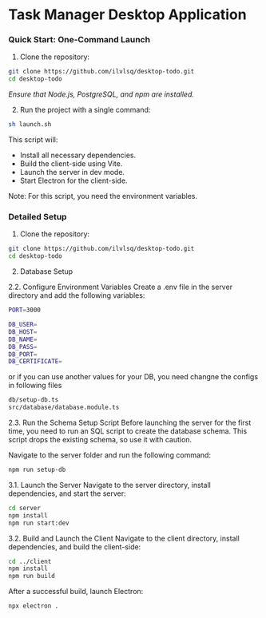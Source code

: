 # Task Manager Desktop Application
### Quick Start: One-Command Launch

1. Clone the repository:
```bash
git clone https://github.com/ilvlsq/desktop-todo.git
cd desktop-todo
```
*Ensure that Node.js, PostgreSQL, and npm are installed.*

2. Run the project with a single command:
```bash
sh launch.sh
```
This script will:

- Install all necessary dependencies.
- Build the client-side using Vite.
- Launch the server in dev mode.
- Start Electron for the client-side.

Note: For this script, you need the environment variables.

### Detailed Setup

1. Clone the repository:
```bash
git clone https://github.com/ilvlsq/desktop-todo.git
cd desktop-todo
```

2. Database Setup

2.2. Configure Environment Variables
Create a .env file in the server directory and add the following variables:
```bash
PORT=3000

DB_USER=
DB_HOST=
DB_NAME=
DB_PASS=
DB_PORT=
DB_CERTIFICATE=
```
or if you can use another values for your DB, you need changne the configs in following files
```bash
db/setup-db.ts
src/database/database.module.ts
```
2.3. Run the Schema Setup Script
Before launching the server for the first time, you need to run an SQL script to create the database schema. This script drops the existing schema, so use it with caution.

Navigate to the server folder and run the following command:
```bash
npm run setup-db
```

3.1. Launch the Server
Navigate to the server directory, install dependencies, and start the server:
```bash
cd server
npm install
npm run start:dev
```

3.2. Build and Launch the Client
Navigate to the client directory, install dependencies, and build the client-side:
```bash
cd ../client
npm install
npm run build
```

After a successful build, launch Electron:
```bash
npx electron .
```
